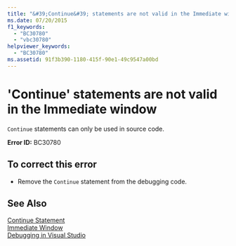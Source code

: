 ```yaml
---
title: "&#39;Continue&#39; statements are not valid in the Immediate window"
ms.date: 07/20/2015
f1_keywords: 
  - "BC30780"
  - "vbc30780"
helpviewer_keywords: 
  - "BC30780"
ms.assetid: 91f3b390-1180-415f-90e1-49c9547a00bd
---
```

# &#39;Continue&#39; statements are not valid in the Immediate window
`Continue` statements can only be used in source code.  
  
 **Error ID:** BC30780  
  
## To correct this error  
  
- Remove the `Continue` statement from the debugging code.  
  
## See Also  
 [Continue Statement](../../visual-basic/language-reference/statements/continue-statement.md)  
 [Immediate Window](/visualstudio/ide/reference/immediate-window)  
 [Debugging in Visual Studio](/visualstudio/debugger/debugging-in-visual-studio)
